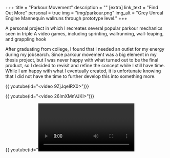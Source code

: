 +++
title = "Parkour Movement"
description = ""
[extra]
link_text = "Find Out More"
personal = true
img = "img/parkour.png"
img_alt = "Grey Unreal Engine Mannequin wallruns through prototype level."
+++

A personal project in which I recreates several popular parkour mechanics seen in triple A video games, including sprinting, wallrunning, wall-leaping, and grappling hook

<!-- more -->

After graduating from college, I found that I needed an outlet for my energy during my jobsearch. Since parkour movement was a big element in my thesis project, but I was never happy with what turned out to be the final product, so I decided to revisit and refine the concept while I still have time. While I am happy with what I eventually created, it is unfortunate knowing that I did not have the time to further develop this into something more.

{{ youtube(id="<video 9ZjJqeIRX0>")}}

{{ youtube(id="<video 26ImXMnVJKI>")}}

{{ youtube(id="<video q8pLHLIxBg8>")}}

